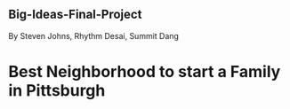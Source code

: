 ## Big-Ideas-Final-Project
By Steven Johns, Rhythm Desai, Summit Dang


# Best Neighborhood to start a Family in Pittsburgh
